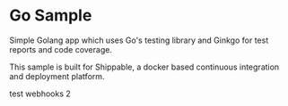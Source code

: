 Go Sample
=====================

Simple Golang app which uses Go's testing library and Ginkgo for test reports and code coverage.

This sample is built for Shippable, a docker based continuous integration and deployment platform.


test webhooks 2

